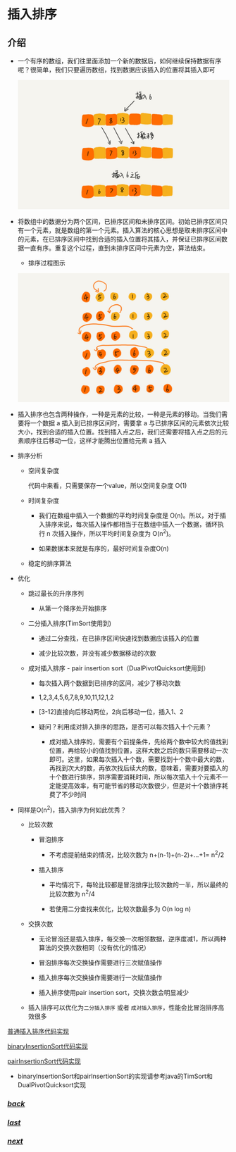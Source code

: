 # 插入排序

## 介绍

- 一个有序的数组，我们往里面添加一个新的数据后，如何继续保持数据有序呢？很简单，我们只要遍历数组，找到数据应该插入的位置将其插入即可

	![](./picture/插入排序原理.jpg)

- 将数组中的数据分为两个区间，已排序区间和未排序区间。初始已排序区间只有一个元素，就是数组的第一个元素。插入算法的核心思想是取未排序区间中的元素，在已排序区间中找到合适的插入位置将其插入，并保证已排序区间数据一直有序。重复这个过程，直到未排序区间中元素为空，算法结束。

	- 排序过程图示

	![](./picture/插入排序过程.jpg)

- 插入排序也包含两种操作，一种是元素的比较，一种是元素的移动。当我们需要将一个数据 a 插入到已排序区间时，需要拿 a 与已排序区间的元素依次比较大小，找到合适的插入位置。找到插入点之后，我们还需要将插入点之后的元素顺序往后移动一位，这样才能腾出位置给元素 a 插入

- 排序分析

	- 空间复杂度
		
		代码中来看，只需要保存一个value，所以空间复杂度 O(1)

	- 时间复杂度

		- 我们在数组中插入一个数据的平均时间复杂度是 O(n)。所以，对于插入排序来说，每次插入操作都相当于在数组中插入一个数据，循环执行 n 次插入操作，所以平均时间复杂度为 O(n<sup>2</sup>)。
		
		- 如果数据本来就是有序的，最好时间复杂度O(n)

	- 稳定的排序算法

- 优化

	- 跳过最长的升序序列
		
		- 从第一个降序处开始排序
	
	- 二分插入排序(TimSort使用到)

		- 通过二分查找，在已排序区间快速找到数据应该插入的位置
		
		- 减少比较次数，并没有减少数据移动的次数

	- 成对插入排序 - pair insertion sort（DualPivotQuicksort使用到）
		
		- 每次插入两个数据到已排序的区间，减少了移动次数
		
		- 1,2,3,4,5,6,7,8,9,10,11,12,1,2
		
		- [3-12]直接向后移动两位，2向后移动一位，插入1、2

		- 疑问？利用成对排入排序的思路，是否可以每次插入十个元素？
			
			- 成对插入排序的，需要有个前提条件，先给两个数中较大的值找到位置，再给较小的值找到位置，这样大数之后的数只需要移动一次即可。这里，如果每次插入十个数，需要找到十个数中最大的数，再找到次大的数，再依次找后续大的数，意味着，需要对要插入的十个数进行排序，排序需要消耗时间，所以每次插入十个元素不一定能提高效率，有可能节省的移动次数很少，但是对十个数排序耗费了不少时间

- 同样是O(n<sup>2</sup>)，插入排序为何如此优秀？

	- 比较次数

		- 冒泡排序

			- 不考虑提前结束的情况，比较次数为 n+(n-1)+(n-2)+…+1= n<sup>2</sup>/2

		- 插入排序

			- 平均情况下，每轮比较都是冒泡排序比较次数的一半，所以最终的比较次数为 n<sup>2</sup>/4

			- 若使用二分查找来优化，比较次数最多为 O(n log n)

	- 交换次数

		- 无论冒泡还是插入排序，每交换一次相邻数据，逆序度减1，所以两种算法的交换次数相同（没有优化的情况）

		- 冒泡排序每次交换操作需要进行三次赋值操作
		
		- 插入排序每次交换操作需要进行一次赋值操作

		- 插入排序使用pair insertion sort，交换次数会明显减少

	- 插入排序可以优化为`二分插入排序` 或者 `成对插入排序`，性能会比冒泡排序高效很多


[普通插入排序代码实现](../../../src/main/java/fanrui/study/sort/InsertSort.java)

[binaryInsertionSort代码实现](../../../src/main/java/fanrui/study/sort/BinaryInsertSort.java)

[pairInsertionSort代码实现](../../../src/main/java/fanrui/study/sort/PairInsertSort.java)

- binaryInsertionSort和pairInsertionSort的实现请参考java的TimSort和DualPivotQuicksort实现

### [*back*](../)

### [*last*](../1.冒泡排序)

### [*next*](../3.选择排序)
